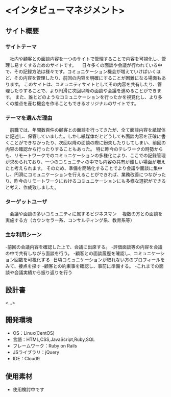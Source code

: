 # <インタビューマネジメント>

## サイト概要
### サイトテーマ
　社内や顧客との面談内容を一つのサイトで管理することで内容を可視化し、管理し易すくするためのサイトです。
　日々多くの面談や会議が行われている中で、その記録方法は様々です。コミュニケーション機会が増えていけばいくほど、その内容を管理したり、前回の内容を明確にすることが困難になる場面もあります。
このサイトは、コミュニティサイトとしてその内容を共有したり、管理したりすることで、より円滑に次回以降の面談や会議を進めることができます。
また、誰とどのようなコミュニケーションを行ったかを視覚化し、より多くの接点を産む機会を作ることもできるオリジナルのサイトです。
### テーマを選んだ理由
　前職では、年間数百件の顧客との面談を行ってきたが、全て面談内容を紙媒体に記述し、保管していました。しかし紙媒体だとどうしても面談内容を正確に書くことができなかったり、次回以降の面談の際に紛失したりしてしまい、前回の内容の確認から行ったりすることもあった。
特に昨今のテレワークの時勢からも、リモートワークでのコミュニケーションの多様化により、ここでの記録管理が求められており、一つのコミュニティの中でも内容の共有が難しい場面が増えたと考えられます。
そのため、準備を簡略化することでより会議や面談に集中し、円滑にコミュニケーションを行えることができれば、業務改善につながったり、昨今のリモートワークにおけるコミュニケーションにも多様な選択ができると考え、作成致しました。
### ターゲットユーザ
　会議や面談の多いコミュニティに属するビジネスマン
　複数の方との面談を実施する方（カウンセラー系、コンサルティング系、教育系等）

### 主な利用シーン
-前回の会議内容を確認した上で、会議に出席する。
-評価面談等の内容を会議の中で共有しながら面談を行う。
-顧客との面談履歴を確認し、コミュニケーション回数を可視化する
-日頃コミュニケーションが取れない方のプロフィールをみて、接点を探す
-顧客との約束事を確認し、事前に準備する。
-これまでの面談や会議実績から振り返りを行う

## 設計書
<...>

## 開発環境
- OS：Linux(CentOS)
- 言語：HTML,CSS,JavaScript,Ruby,SQL
- フレームワーク：Ruby on Rails
- JSライブラリ：jQuery
- IDE：Cloud9

## 使用素材
- 使用検討中です